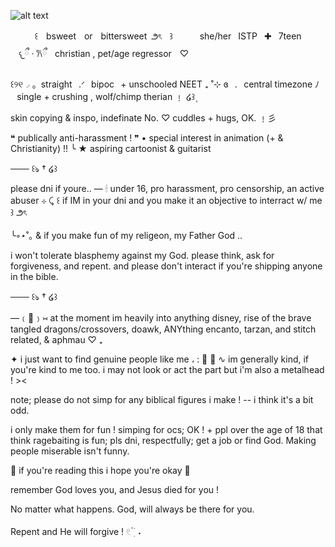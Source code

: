 ![alt text](https://i.pinimg.com/736x/b9/61/01/b961017e36bde645793530832b459b4a.jpg)

ㅤㅤㅤ꒰ㅤbsweetㅤorㅤbittersweet ౨ৎㅤ꒱ ㅤㅤㅤshe/her  ISTP  ✚  7teen ㅤㅤㅤ𐔌ྀ ‧ 𐙚ྀㅤchristian , pet/age regressorㅤ♡

꒰୨୧◞ 。straight⠀.ᐟ⠀bipoc⠀+ unschooled NEET ₊ ˚⊹ ɞ⠀.⠀central timezone ﾉ⠀single + crushing , wolf/chimp therian ﹗ ໒꒱۪

skin copying & inspo, indefinate No. ♡ cuddles + hugs, OK. ﹗彡

❝ publically anti-harassment ! ❞ • special interest in animation (+ & Christianity) !! ╰ ★ aspiring cartoonist & guitarist

─── ꒰ঌ † ໒꒱

please dni if youre.. — 🕯 under 16, pro harassment, pro censorship, an active abuser ⊹ ⤹ ꒰ if IM in your dni and you make it an objective to interract w/ me ꒱ ౨ৎ

╰◦⋆˚｡ & if you make fun of my religeon, my Father God ..

i won't tolerate blasphemy against my God. please think, ask for forgiveness, and repent. and please don't interact if you're shipping anyone in the bible.

─── ꒰ঌ † ໒꒱

—﹙🍡﹚⑅ at the moment im heavily into anything disney, rise of the brave tangled dragons/crossovers, doawk, ANYthing encanto, tarzan, and stitch related, & aphmau ♡ ₊

✦ i just want to find genuine people like me ، : 🌸 🍵 ∿ im generally kind, if you're kind to me too. i may not look or act the part but i'm also a metalhead ! ><

note; please do not simp for any biblical figures i make ! -- i think it's a bit odd.

i only make them for fun ! simping for ocs; OK ! + ppl over the age of 18 that think ragebaiting is fun; pls dni, respectfully; get a job or find God. Making people miserable isn't funny.

🐛 if you're reading this i hope you're okay 🐛

remember God loves you, and Jesus died for you !

No matter what happens. God, will always be there for you.

Repent and He will forgive ! 𓏲 ๋࣭  ࣪ ˖
